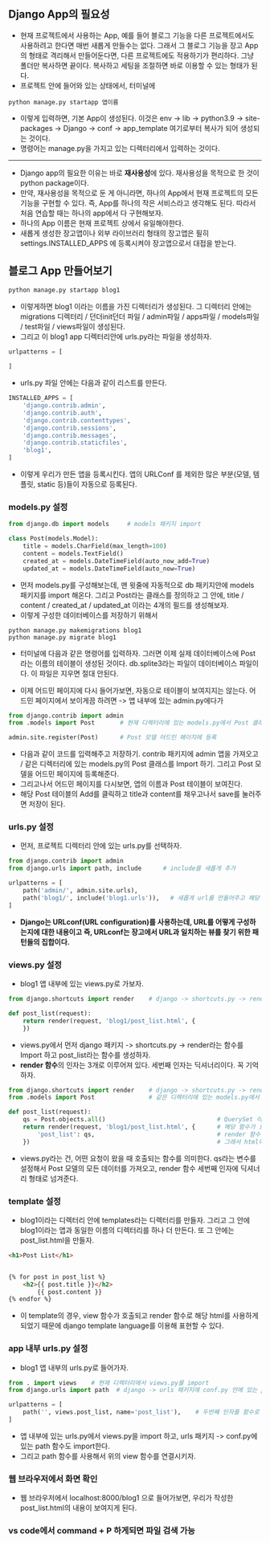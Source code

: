 ## Django App의 필요성
- 현재 프로젝트에서 사용하는 App, 예를 들어 블로그 기능을 다른 프로젝트에서도 사용하려고 한다면 매번 새롭게 만들수는 없다. 그래서 그 블로그 기능을 장고 App의 형태로 격리해서 만들어둔다면, 다른 프로젝트에도 적용하기가 편리하다. 그냥 폴더만 복사하면 끝이다. 복사하고 세팅을 조절하면 바로 이용할 수 있는 형태가 된다.
- 프로젝트 안에 들어와 있는 상태에서, 터미널에 
```terminal
python manage.py startapp 앱이름
```

- 이렇게 입력하면, 기본 App이 생성된다. 이것은 env -> lib -> python3.9 -> site-packages -> Django -> conf -> app_template 여기로부터 복사가 되어 생성되는 것이다.
- 명령어는 manage.py을 가지고 있는 디렉터리에서 입력하는 것이다.

* * *
- Django app의 필요한 이유는 바로 **재사용성**에 있다. 재사용성을 목적으로 한 것이 python package이다. 
- 만약, 재사용성을 목적으로 둔 게 아니라면, 하나의 App에서 현재 프로젝트의 모든 기능을 구현할 수 있다. 즉, App를 하나의 작은 서비스라고 생각해도 된다. 따라서 처음 연습할 때는 하나의 app에서 다 구현해보자.
- 하나의 App 이름은 현재 프로젝트 상에서 유일해야한다.
- 새롭게 생성한 장고앱이나 외부 라이브러리 형태의 장고앱은 필히 settings.INSTALLED_APPS 에 등록시켜야 장고앱으로서 대접을 받는다.


## 블로그 App 만들어보기
```python 
python manage.py startapp blog1
```

- 이렇게하면 blog1 이라는 이름을 가진 디렉터리가 생성된다. 그 디렉터리 안에는 migrations 디렉터리 / 던더init던더 파일 / admin파일 / apps파일 / models파일 / test파일 / views파일이 생성된다.
- 그리고 이 blog1 app 디렉터리안에 urls.py라는 파일을 생성하자.

```python
urlpatterns = [
    
]
```

- urls.py 파일 안에는 다음과 같이 리스트를 만든다.


```python
INSTALLED_APPS = [
    'django.contrib.admin',
    'django.contrib.auth',
    'django.contrib.contenttypes',
    'django.contrib.sessions',
    'django.contrib.messages',
    'django.contrib.staticfiles',
    'blog1',
]
```

- 이렇게 우리가 만든 앱을 등록시킨다. 앱의 URLConf 를 제외한 많은 부분(모델, 템플릿, static 등)들이 자동으로 등록된다.


### models.py 설정
```python
from django.db import models     # models 패키지 import

class Post(models.Model):
    title = models.CharField(max_length=100)
    content = models.TextField()
    created_at = models.DateTimeField(auto_now_add=True)
    updated_at = models.DateTimeField(auto_now=True)
```

- 먼저 models.py를 구성해보는데, 맨 윗줄에 자동적으로 db 패키지안에 models 패키지를 import 해온다. 그리고 Post라는 클래스를 정의하고 그 안에, title / content / created_at / updated_at 이라는 4개의 필드를 생성해보자.
- 이렇게 구성한 데이터베이스를 저장하기 위해서

```terminal
python manage.py makemigrations blog1
python manage.py migrate blog1
```

- 터미널에 다음과 같은 명령어를 입력하자. 그러면 이제 실제 데이터베이스에 Post라는 이름의 테이블이 생성된 것이다. db.splite3라는 파일이 데이터베이스 파일이다. 이 파일은 지우면 절대 안된다.

- 이제 어드민 페이지에 다시 들어가보면, 자동으로 테이블이 보여지지는 않는다. 어드민 페이지에서 보이게끔 하려면 -> 앱 내부에 있는 admin.py에다가

```python
from django.contrib import admin
from .models import Post       # 현재 디렉터리에 있는 models.py에서 Post 클래스를 import

admin.site.register(Post)      # Post 모델 어드민 페이지에 등록
```

- 다음과 같이 코드를 입력해주고 저장하기. contrib 패키지에 admin 앱을 가져오고 / 같은 디렉터리에 있는 models.py의 Post 클래스를 Import 하기. 그리고 Post 모델을 어드민 페이지에 등록해준다.
- 그리고나서 어드민 페이지를 다시보면, 앱의 이름과 Post 테이블이 보여진다.
- 해당 Post 테이블의 Add를 클릭하고 title과 content를 채우고나서 save를 눌러주면 저장이 된다.


### urls.py 설정
- 먼저, 프로젝트 디렉터리 안에 있는 urls.py를 선택하자.

```python
from django.contrib import admin
from django.urls import path, include      # include를 새롭게 추가

urlpatterns = [
    path('admin/', admin.site.urls),
    path('blog1/', include('blog1.urls')),   # 새롭게 url를 만들어주고 해당 url은 blog1 앱의 url로 보내주기
]
```

- **Django는 URLconf(URL configuration)를 사용하는데, URL를 어떻게 구성하는지에 대한 내용이고 즉, URLconf는 장고에서 URL과 일치하는 뷰를 찾기 위한 패턴들의 집합이다.**

### views.py 설정
- blog1 앱 내부에 있는 views.py로 가보자.

```python
from django.shortcuts import render    # django -> shortcuts.py -> render라는 함수 Import

def post_list(request):
    return render(request, 'blog1/post_list.html', {
    })
```

- views.py에서 먼저 django 패키지 -> shortcuts.py -> render라는 함수를 Import 하고 post_list라는 함수를 생성하자. 
- **render 함수**의 인자는 3개로 이루어져 있다. 세번째 인자는 딕셔너리이다. 꼭 기억하자.

```python
from django.shortcuts import render    # django -> shortcuts.py -> render라는 함수 import
from .models import Post               # 같은 디렉터리에 있는 models.py에서 Post 클래스 import

def post_list(request):
    qs = Post.objects.all()                               # QuerySet 이라는 변수로 Post 모델의 모든 데이터를 가져오기
    return render(request, 'blog1/post_list.html', {      # 해당 함수가 호출되면 blog1 앱 내부의 post_list.html를 랜더링해주는 것
        'post_list': qs,                                  # render 함수 세번째 인자로 qs 변수가 value인 딕셔너리 추가
    })                                                    # 그래서 html에 해당 목록을 넘겨주는 것
```

- views.py라는 건, 어떤 요청이 왔을 때 호출되는 함수를 의미한다. qs라는 변수를 설정해서 Post 모델의 모든 데이터를 가져오고, render 함수 세번째 인자에 딕셔너리 형태로 넘겨준다.


### template 설정
- blog1이라는 디렉터리 안에 templates라는 디렉터리를 만들자. 그리고 그 안에 blog1이라는 앱과 동일한 이름의 디렉터리를 하나 더 만든다. 또 그 안에는 post_list.html을 만들자.

```html
<h1>Post List</h1>


{% for post in post_list %}
    <h2>{{ post.title }}</h2>
        {{ post.content }}
{% endfor %}
```

- 이 template의 경우, view 함수가 호출되고 render 함수로 해당 html를 사용하게 되었기 때문에 django template language를 이용해 표현할 수 있다.


### app 내부 urls.py 설정
- blog1 앱 내부의 urls.py로 들어가자.
```python
from . import views    # 현재 디렉터리에서 views.py를 import 
from django.urls import path  # django -> urls 패키지에 conf.py 안에 있는 path 함수 import

urlpatterns = [
    path('', views.post_list, name='post_list'),    # 두번째 인자를 함수로 넘긴 것이지, 괄호를 사용해서 호출하면 안된다.
]
```

- 앱 내부에 있는 urls.py에서 views.py을 import 하고, urls 패키지 -> conf.py에 있는 path 함수도 import한다.
- 그리고 path 함수를 사용해서 위의 view 함수를 연결시키자. 


### 웹 브라우저에서 화면 확인
- 웹 브라우저에서 localhost:8000/blog1 으로 들어가보면, 우리가 작성한 post_list.html의 내용이 보여지게 된다.


### **vs code에서 command + P 하게되면 파일 검색 가능**
